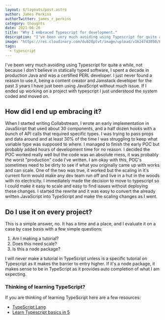 ```yaml
---
layout: $/layouts/post.astro
author: James Perkins
authorTwitter: james_r_perkins
category: thoughts
date: 2021-06-26
title: "Why I embraced Typescript for development."
description: "I've been very much avoiding using Typescript for quite a while, not because I don't believe in statically typed software, I spent a decade in production Java and was a certified PERL developer. I just never found a reason to use it, being a content creator and Jamstack developer for the past 3 years I have just been using JavaScript without much issue. If I ended up working on a project with typescript I just understood the system coded and moved on. "
image: "https://res.cloudinary.com/dub20ptvt/image/upload/v1624743050/Embrace_Typescript_ly0g9c.png"
tags:
  - typescript
---
```


I've been very much avoiding using Typescript for quite a while, not because I don't believe in statically typed software, I spent a decade in production Java and was a certified PERL developer. I just never found a reason to use it, being a content creator and Jamstack developer for the past 3 years I have just been using JavaScript without much issue. If I ended up working on a project with typescript I just understood the system coded and moved on.

## How did I end up embracing it?

When I started writing Collabstream, I wrote an early implementation in JavaScript that used about 30 components, and a half dozen hooks with a bunch of API calls that required specific types. I was trying to pass props and data around and at least 30% of the time I was struggling to keep what variable type was supposed to where. I managed to finish the early POC but probably added hours of development time for no reason. I decided the POC worked really well but the code was an absolute mess, it was probably the worst "production" code I've written. I am okay with this, POC's sometimes need to be dirty to see if what you originally came up with works and can scale. One of the two was true, it worked but the scaling in it's current form would make any dev team run off and live in a hut in the woods with no electricity.
I immediately made the decision to move to typescript so I could make it easy to scale and easy to find issues without deploying these changes. I started the rewrite and it was easy to convert the already written JavaScript into TypeScript and make the scaling changes as I went.

## Do I use it on every project?

This is a simple answer, no. It has a time and a place, and I evaluate it on a case by case basis with a few simple questions:

1. Am I making a tutorial?
2. Does this need scale?
3. Is this a node package?

I will never make a tutorial in TypeScript unless is a specific tutorial on Typescript as it makes the barrier to entry higher. If it's a node package, it makes sense to be in TypeScript as it provides auto completion of what I am expecting.

### Thinking of learning TypeScript?

If you are thinking of learning TypeScript here are a few resources:

- [TypeScript Lang](https://www.typescriptlang.org/docs/)
- [Learn Typescript basics in 5 ](https://www.freecodecamp.org/news/learn-typescript-in-5-minutes-13eda868daeb/)
